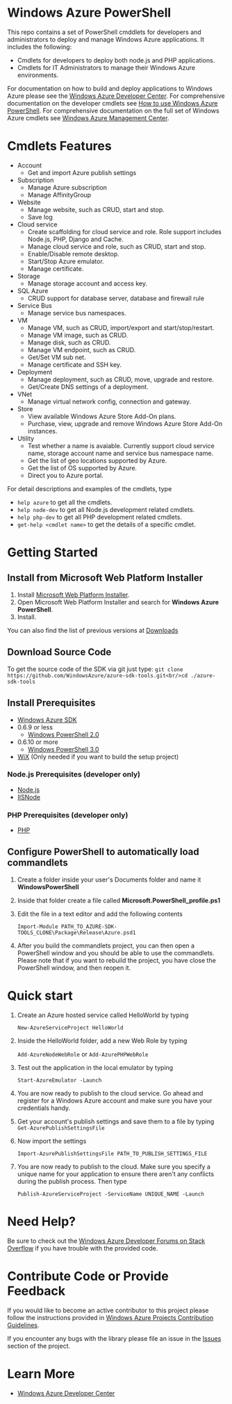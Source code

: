 # Windows Azure PowerShell

This repo contains a set of PowerShell cmddlets for developers and administrators to deploy and manage 
Windows Azure applications. It includes the following:

* Cmdlets for developers to deploy both node.js and PHP applications.
* Cmdlets for IT Administrators to manage their Windows Azure environments.

For documentation on how to build and deploy applications to Windows Azure please see the [Windows Azure Developer Center](http://www.windowsazure.com/en-us/develop). For comprehensive documentation on the developer cmdlets see [How to use Windows Azure PowerShell](http://www.windowsazure.com/en-us/develop/nodejs/how-to-guides/powershell-cmdlets/). For comprehensive documentation on the full set of Windows Azure cmdlets see [Windows Azure Management Center](http://go.microsoft.com/fwlink/?linkID=254459&clcid=0x409).

# Cmdlets Features

* Account
  * Get and import Azure publish settings
* Subscription
  * Manage Azure subscription
  * Manage AffinityGroup
* Website
  * Manage website, such as CRUD, start and stop.
  * Save log
* Cloud service
  * Create scaffolding for cloud service and role. Role support includes Node.js, PHP, Django and Cache.
  * Manage cloud service and role, such as CRUD, start and stop.
  * Enable/Disable remote desktop.
  * Start/Stop Azure emulator.
  * Manage certificate.
* Storage
  * Manage storage account and access key.
* SQL Azure
  * CRUD support for database server, database and firewall rule
* Service Bus
  * Manage service bus namespaces.
* VM
  * Manage VM, such as CRUD, import/export and start/stop/restart.
  * Manage VM image, such as CRUD.
  * Manage disk, such as CRUD.
  * Manage VM endpoint, such as CRUD.
  * Get/Set VM sub net.
  * Manage certificate and SSH key.
* Deployment
  * Manage deployment, such as CRUD, move, upgrade and restore.
  * Get/Create DNS settings of a deployment.
* VNet
  * Manage virtual network config, connection and gateway.
* Store
  * View available Windows Azure Store Add-On plans.
  * Purchase, view, upgrade and remove Windows Azure Store Add-On instances.
* Utility
  * Test whether a name is avaiable. Currently support cloud service name, storage account name and service bus namespace name.
  * Get the list of geo locations supported by Azure.
  * Get the list of OS supported by Azure.
  * Direct you to Azure portal.

For detail descriptions and examples of the cmdlets, type
* ```help azure``` to get all the cmdlets.
* ```help node-dev``` to get all Node.js development related cmdlets.
* ```help php-dev``` to get all PHP development related cmdlets.
* ```get-help <cmdlet name>``` to get the details of a specific cmdlet.

# Getting Started

## Install from Microsoft Web Platform Installer

1. Install [Microsoft Web Platform Installer](http://www.microsoft.com/web/downloads/platform.aspx).
2. Open Microsoft Web Platform Installer and search for __Windows Azure PowerShell__.
3. Install.

You can also find the list of previous versions at [Downloads](https://github.com/WindowsAzure/azure-sdk-tools/wiki/Downloads)

## Download Source Code

To get the source code of the SDK via git just type:
```git clone https://github.com/WindowsAzure/azure-sdk-tools.git<br/>cd ./azure-sdk-tools```

## Install Prerequisites

* [Windows Azure SDK](http://www.microsoft.com/windowsazure/sdk/)
* 0.6.9 or less
  * [Windows PowerShell 2.0](http://technet.microsoft.com/en-us/scriptcenter/dd742419)
* 0.6.10 or more
  * [Windows PowerShell 3.0](http://www.microsoft.com/en-us/download/details.aspx?id=34595)
* [WiX](http://wix.sourceforge.net/) (Only needed if you want to build the setup project)

### Node.js Prerequisites (developer only)

* [Node.js](http://nodejs.org/)
* [IISNode](https://github.com/tjanczuk/iisnode)

### PHP Prerequisites (developer only)

* [PHP](http://php.iis.net/)

## Configure PowerShell to automatically load commandlets

1. Create a folder inside your user's Documents folder and name it __WindowsPowerShell__

2. Inside that folder create a file called __Microsoft.PowerShell_profile.ps1__

3. Edit the file in a text editor and add the following contents

   ```Import-Module PATH_TO_AZURE-SDK-TOOLS_CLONE\Package\Release\Azure.psd1```

4. After you build the commandlets project, you can then open a PowerShell window and you should be able to use the commandlets. Please note that if you want to rebuild the project, you have close the PowerShell window, and then reopen it.

# Quick start

1. Create an Azure hosted service called HelloWorld by typing

   ```New-AzureServiceProject HelloWorld```

2. Inside the HelloWorld folder, add a new Web Role by typing

   ```Add-AzureNodeWebRole``` or ```Add-AzurePHPWebRole```

3. Test out the application in the local emulator by typing

   ```Start-AzureEmulator -Launch```

4. You are now ready to publish to the cloud service. Go ahead and register for a Windows Azure account and make sure you have your credentials handy.

5. Get your account's publish settings and save them to a file by typing ```Get-AzurePublishSettingsFile```

6. Now import the settings

   ```Import-AzurePublishSettingsFile PATH_TO_PUBLISH_SETTINGS_FILE```

7. You are now ready to publish to the cloud. Make sure you specify a unique name for your application to ensure there aren't any conflicts during the publish process. Then type

   ```Publish-AzureServiceProject -ServiceName UNIQUE_NAME -Launch```

# Need Help?

Be sure to check out the [Windows Azure Developer Forums on Stack Overflow](http://go.microsoft.com/fwlink/?LinkId=234489) if you have trouble with the provided code.

# Contribute Code or Provide Feedback

If you would like to become an active contributor to this project please follow the instructions provided in [Windows Azure Projects Contribution Guidelines](http://windowsazure.github.com/guidelines.html).

If you encounter any bugs with the library please file an issue in the [Issues](https://github.com/WindowsAzure/azure-sdk-tools/issues) section of the project.

# Learn More

* [Windows Azure Developer Center](http://www.windowsazure.com/en-us/develop)